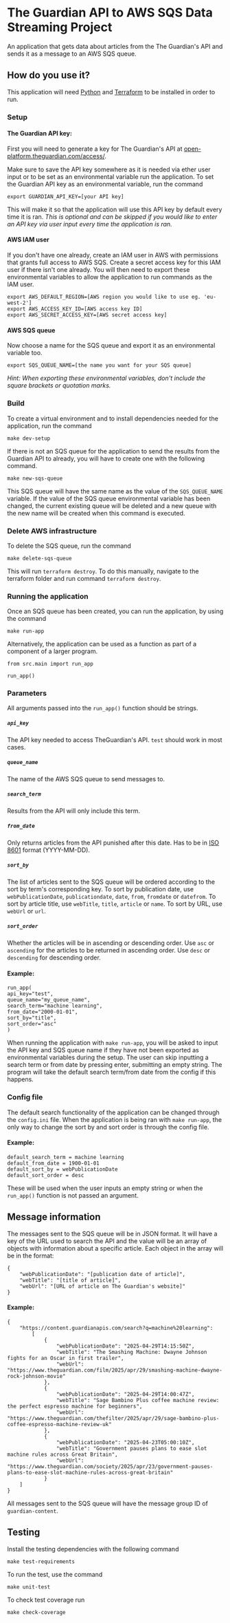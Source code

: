 # The Guardian API to AWS SQS Data Streaming Project

An application that gets data about articles from the The Guardian's API and sends it as a message to an AWS SQS queue.

## How do you use it?

This application will need [Python](https://www.python.org/) and [Terraform](https://developer.hashicorp.com/terraform/install) to be installed in order to run.

### Setup

#### The Guardian API key:

First you will need to generate a key for The Guardian's API at [open-platform.theguardian.com/access/](https://open-platform.theguardian.com/access/).

Make sure to save the API key somewhere as it is needed via ether user input or to be set as an environmental variable run the application. To set the Guardian API key as an environmental variable, run the command

`export GUARDIAN_API_KEY=[your API key]`

This will make it so that the application will use this API key by default every time it is ran. *This is optional and can be skipped if you would like to enter an API key via user input every time the application is ran.*


#### AWS IAM user

If you don't have one already, create an IAM user in AWS with permissions that grants full access to AWS SQS.
Create a secret access key for this IAM user if there isn't one already. You will then need to export these environmental variables to allow the application to run commands as the IAM user.

```
export AWS_DEFAULT_REGION=[AWS region you would like to use eg. 'eu-west-2']
export AWS_ACCESS_KEY_ID=[AWS access key ID]
export AWS_SECRET_ACCESS_KEY=[AWS secret access key]
```

#### AWS SQS queue

Now choose a name for the SQS queue and export it as an environmental variable too.

`export SQS_QUEUE_NAME=[the name you want for your SQS queue]`

*Hint: When exporting these environmental variables, don't include the square brackets or quotation marks.*


### Build

To create a virtual environment and to install dependencies needed for the application, run the command

`make dev-setup`

If there is not an SQS queue for the application to send the results from the Guardian API to already, you will have to create one with the following command.

`make new-sqs-queue`

This SQS queue will have the same name as the value of the `SQS_QUEUE_NAME` variable. If the value of the SQS queue environmental variable has been changed, the current existing queue will be deleted and a new queue with the new name will be created when this command is executed.

### Delete AWS infrastructure

To delete the SQS queue, run the command

`make delete-sqs-queue`

This will run `terraform destroy`. To do this manually, navigate to the terraform folder and run command `terraform destroy`.

### Running the application

Once an SQS queue has been created, you can run the application, by using the command

`make run-app`

Alternatively, the application can be used as a function as part of a component of a larger program.

```
from src.main import run_app

run_app()
```


### Parameters

All arguments passed into the `run_app()` function should be strings.

##### `api_key`

The API key needed to access TheGuardian's API. `test` should work in most cases.

##### `queue_name`

The name of the AWS SQS queue to send messages to.

##### `search_term`

Results from the API will only include this term.

##### `from_date`

Only returns articles from the API punished after this date. Has to be in [ISO 8601](https://www.iso.org/iso-8601-date-and-time-format.html) format (YYYY-MM-DD).

##### `sort_by`

The list of articles sent to the SQS queue will be ordered according to the sort by term's corresponding key. To sort by publication date, use `webPublicationDate`, `publicationdate`, `date`, `from`, `fromdate` or `datefrom`. To sort by article title, use `webTitle`, `title`, `article` or `name`. To sort by URL, use `webUrl` or `url`.

##### `sort_order`

Whether the articles will be in ascending or descending order. Use `asc` or `ascending` for the articles to be returned in ascending order. Use `desc` or `descending` for descending order.

####  Example:

```
run_app(
api_key="test",
queue_name="my_queue_name",
search_term="machine learning",
from_date="2000-01-01",
sort_by="title",
sort_order="asc"
)
```

When running the application with `make run-app`, you will be asked to input the API key and SQS queue name if they have not been exported as environmental variables during the setup. The user can skip inputting a search term or from date by pressing enter, submitting an empty string. The program will take the default search term/from date from the config if this happens.

### Config file

The default search functionality of the application can be changed through the `config.ini` file. When the application is being ran with `make run-app`, the only way to change the sort by and sort order is through the config file.

####  Example:

```
default_search_term = machine learning
default_from_date = 1900-01-01
default_sort_by = webPublicationDate
default_sort_order = desc
```

These will be used when the user inputs an empty string or when the `run_app()` function is not passed an argument.

## Message information

The messages sent to the SQS queue will be in JSON format. It will have a key of the URL used to search the API and the value will be an array of objects with information about a specific article.
Each object in the array will be in the format:

```
{
    "webPublicationDate": "[publication date of article]",
    "webTitle": "[title of article]",
    "webUrl": "[URL of article on The Guardian's website]"
}
```

#### Example:

```
{
    "https://content.guardianapis.com/search?q=machine%20learning": 
        [
            {
                "webPublicationDate": "2025-04-29T14:15:50Z", 
                "webTitle": "The Smashing Machine: Dwayne Johnson fights for an Oscar in first trailer",
                "webUrl": "https://www.theguardian.com/film/2025/apr/29/smashing-machine-dwayne-rock-johnson-movie"
            },
            {
                "webPublicationDate": "2025-04-29T14:00:47Z",
                "webTitle": "Sage Bambino Plus coffee machine review: the perfect espresso machine for beginners",
                "webUrl": "https://www.theguardian.com/thefilter/2025/apr/29/sage-bambino-plus-coffee-espresso-machine-review-uk"
            },    
            {
                "webPublicationDate": "2025-04-23T05:00:10Z",
                "webTitle": "Government pauses plans to ease slot machine rules across Great Britain",
                "webUrl": "https://www.theguardian.com/society/2025/apr/23/government-pauses-plans-to-ease-slot-machine-rules-across-great-britain"
            }
    ]
}
```

All messages sent to the SQS queue will have the message group ID of `guardian-content`.

## Testing

Install the testing dependencies with the following command

`make test-requirements`

To run the test, use the command

`make unit-test`

To check test coverage run

`make check-coverage`
